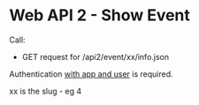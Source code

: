# Web API 2 - Show Event

Call:
  *  GET request for /api2/event/xx/info.json

Authentication [with app and user](/en/developers/core/webapi2.callauthentication.md) is required.

xx is the slug - eg 4




